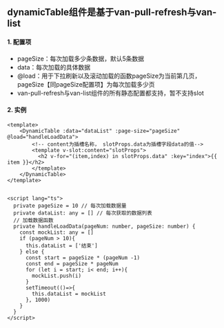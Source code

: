## dynamicTable组件是基于van-pull-refresh与van-list

#### 1. 配置项

- pageSize：每次加载多少条数据，默认5条数据
- data：每次加载的具体数据
- @load：用于下拉刷新以及滚动加载的函数pageSize为当前第几页，pageSize【同pageSize配置项】为每次加载多少页
- van-pull-refresh与van-list组件的所有静态配置都支持，暂不支持slot

#### 2. 实例

```vue
<template>
    <DynamicTable :data="dataList" :page-size="pageSize" @load="handleLoadData">
        <!-- content为插槽名称， slotProps.data为插槽字段data的值-->
        <template v-slot:content="slotProps">
          <h2 v-for="(item,index) in slotProps.data" :key="index">{{ item }}</h2>
        </template>
    </DynamicTable>
</template>


<script lang="ts">
  private pageSize = 10 // 每次加载数据量
  private dataList: any = [] // 每次获取的数据列表
  // 加载数据函数
  private handleLoadData(pageNum: number, pageSize: number) {
    const mockList: any = []
    if (pageNum > 10){
      this.dataList = ['结束']
    } else {
      const start = pageSize * (pageNum -1)
      const end = pageSize * pageNum
      for (let i = start; i< end; i++){ 
        mockList.push(i)
      }
      setTimeout(()=>{
        this.dataList = mockList
      }, 1000)
    }
  }
</script>    
```

